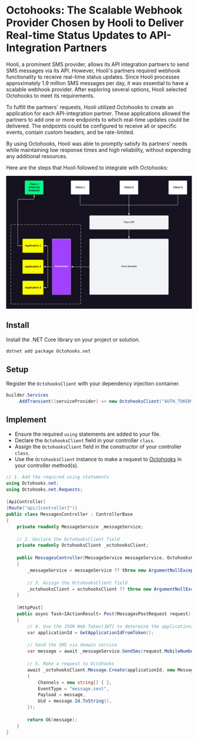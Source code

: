 # Octohooks: The Scalable Webhook Provider Chosen by Hooli to Deliver Real-time Status Updates to API-Integration Partners

Hooli, a prominent SMS provider, allows its API integration partners to send SMS messages via its API. However, Hooli's partners required webhook functionality to receive real-time status updates. Since Hooli processes approximately 1.9 million SMS messages per day, it was essential to have a scalable webhook provider. After exploring several options, Hooli selected Octohooks to meet its requirements.

To fulfill the partners' requests, Hooli utilized Octohooks to create an application for each API-integration partner. These applications allowed the partners to add one or more endpoints to which real-time updates could be delivered. The endpoints could be configured to receive all or specific events, contain custom headers, and be rate-limited.

By using Octohooks, Hooli was able to promptly satisfy its partners' needs while maintaining low response times and high reliability, without expending any additional resources.

Here are the steps that Hooli followed to integrate with Octohooks:

![Octohooks](../images/diagram.png)

## Install

Install the .NET Core library on your project or solution.

```bash
dotnet add package Octohooks.net
```

## Setup

Register the `OctohooksClient` with your dependency injection container.

```csharp
builder.Services
    .AddTransient((serviceProvider) => new OctohooksClient("AUTH_TOKEN"));
```

## Implement

* Ensure the required `using` statements are added to your file.
* Declare the `OctohooksClient` field in your controller `class`.
* Assign the `OctohooksClient` field in the constructor of your controller `class`.
* Use the `OctohooksClient` instance to make a request to [Octohooks](https://octohooks.com) in your controller method(s).

```csharp
// 1. Add the required using statements
using Octohooks.net;
using Octohooks.net.Requests;

[ApiController]
[Route("api/[controller]")]
public class MessagesController : ControllerBase
{
    private readonly MessageService _messageService;

    // 2. Declare the OctohooksClient field
    private readonly OctohooksClient _octohooksClient;

    public MessagesController(MessageService messageService, OctohooksClient octohooksClient)
    {
        _messageService = messageService ?? throw new ArgumentNullException(nameof(messageService));

        // 3. Assign the OctohooksClient field
        _octohooksClient = octohooksClient ?? throw new ArgumentNullException(nameof(octohooksClient));
    }

    [HttpPost]
    public async Task<IActionResult> Post(MessagesPostRequest request)
    {
        // 4. Use the JSON Web Token(JWT) to determine the applicationId associated to the client making the request
        var applicationId = GetApplicationIdFromToken();

        // Send the SMS via domain service
        var message = await _messageService.SendSms(request.MobileNumber, request.Body);

        // 5. Make a request to Octohooks
        await _octohooksClient.Message.Create(applicationId, new MessageRequest
        {
            Channels = new string[] { },
            EventType = "message.sent",
            Payload = message,
            Uid = message.Id.ToString(),
        });

        return Ok(message);
    }
}
```
